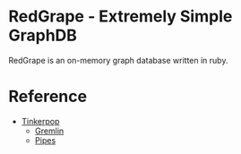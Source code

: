 # RedGrape - Extremely Simple GraphDB

RedGrape is an on-memory graph database written in ruby.

# Reference

* [Tinkerpop](http://tinkerpop.com/)
  * [Gremlin](https://github.com/tinkerpop/gremlin/wiki)
  * [Pipes](https://github.com/tinkerpop/pipes/wiki/)
